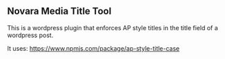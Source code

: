 Novara Media Title Tool
-----------------------

This is a wordpress plugin that enforces AP style titles in the title field of a wordpress post.

It uses: https://www.npmjs.com/package/ap-style-title-case